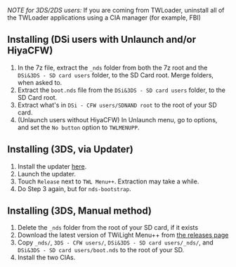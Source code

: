 *NOTE for 3DS/2DS users:* If you are coming from TWLoader, uninstall all of the TWLoader applications using a CIA manager (for example, FBI)
## Installing (DSi users with Unlaunch and/or HiyaCFW)
1. In the 7z file, extract the `_nds` folder from both the 7z root and the `DSi&3DS - SD card users` folder, to the SD Card root. Merge folders, when asked to.
2. Extract the `boot.nds` file from the `DSi&3DS - SD card users` folder, to the SD Card root.
3. Extract what's in `DSi - CFW users/SDNAND root` to the root of your SD card.
4. (Unlaunch users without HiyaCFW) In Unlaunch menu, go to options, and set the `No button` option to `TWLMENUPP`.
## Installing (3DS, via Updater)
1. Install the updater [here](https://github.com/RocketRobz/TWiLightMenu-Updater/releases).
2. Launch the updater.
3. Touch `Release` next to `TWL Menu++`. Extraction may take a while.
4. Do Step 3 again, but for `nds-bootstrap`.
## Installing (3DS, Manual method)
1. Delete the `_nds` folder from the root of your SD card, if it exists
2. Download the latest version of TWiLight Menu++ from [the releases page](https://github.com/RocketRobz/TWiLightMenu/releases)
3. Copy `_nds/`, `3DS - CFW users/`, `DSi&3DS - SD card users/_nds/`, and `DSi&3DS - SD card users/boot.nds` to the root of your SD.
4. Install the two CIAs.